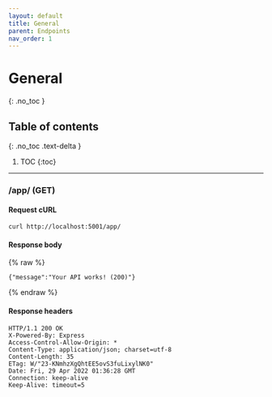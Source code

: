 ```yaml
---
layout: default
title: General
parent: Endpoints
nav_order: 1
---
```


# General
{: .no_toc }

## Table of contents
{: .no_toc .text-delta }

1. TOC
{:toc}

---

### /app/ (GET)

#### Request cURL

```
curl http://localhost:5001/app/
```

#### Response body
{% raw %}

```
{"message":"Your API works! (200)"}
```

{% endraw %}
#### Response headers

```
HTTP/1.1 200 OK
X-Powered-By: Express
Access-Control-Allow-Origin: *
Content-Type: application/json; charset=utf-8
Content-Length: 35
ETag: W/"23-KNmhzXgQhtEE5ovS3fuLixylNK0"
Date: Fri, 29 Apr 2022 01:36:28 GMT
Connection: keep-alive
Keep-Alive: timeout=5
```